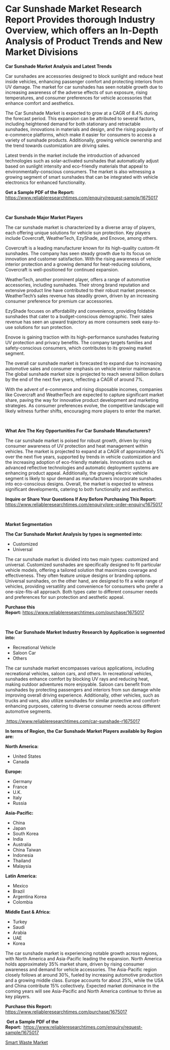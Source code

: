 <p><h1>Car Sunshade Market Research Report Provides thorough Industry Overview, which offers an In-Depth Analysis of Product Trends and New Market Divisions</h1></p><p><strong>Car Sunshade Market Analysis and Latest Trends</strong></p>
<p><p>Car sunshades are accessories designed to block sunlight and reduce heat inside vehicles, enhancing passenger comfort and protecting interiors from UV damage. The market for car sunshades has seen notable growth due to increasing awareness of the adverse effects of sun exposure, rising temperatures, and consumer preferences for vehicle accessories that enhance comfort and aesthetics.</p><p>The Car Sunshade Market is expected to grow at a CAGR of 8.4% during the forecast period. This expansion can be attributed to several factors, including heightened demand for both stationary and retractable sunshades, innovations in materials and design, and the rising popularity of e-commerce platforms, which make it easier for consumers to access a variety of sunshade products. Additionally, growing vehicle ownership and the trend towards customization are driving sales. </p><p>Latest trends in the market include the introduction of advanced technologies such as solar-activated sunshades that automatically adjust based on sunlight intensity and eco-friendly materials that appeal to environmentally-conscious consumers. The market is also witnessing a growing segment of smart sunshades that can be integrated with vehicle electronics for enhanced functionality.</p></p>
<p><strong>Get a Sample PDF of the Report:&nbsp;</strong> <a href="https://www.reliableresearchtimes.com/enquiry/request-sample/1675017?utm_campaign=2244&utm_medium=2&utm_source=Github&utm_content=ia&utm_term=25032025&utm_id=car-sunshade">https://www.reliableresearchtimes.com/enquiry/request-sample/1675017</a></p>
<p>&nbsp;</p>
<p><strong>Car Sunshade Major Market Players</strong></p>
<p><p>The car sunshade market is characterized by a diverse array of players, each offering unique solutions for vehicle sun protection. Key players include Covercraft, WeatherTech, EzyShade, and Enovoe, among others.</p><p>Covercraft is a leading manufacturer known for its high-quality custom-fit sunshades. The company has seen steady growth due to its focus on innovation and customer satisfaction. With the rising awareness of vehicle interior protection and a growing demand for heat-reducing solutions, Covercraft is well-positioned for continued expansion.</p><p>WeatherTech, another prominent player, offers a range of automotive accessories, including sunshades. Their strong brand reputation and extensive product line have contributed to their robust market presence. WeatherTech’s sales revenue has steadily grown, driven by an increasing consumer preference for premium car accessories.</p><p>EzyShade focuses on affordability and convenience, providing foldable sunshades that cater to a budget-conscious demographic. Their sales revenue has seen an upward trajectory as more consumers seek easy-to-use solutions for sun protection.</p><p>Enovoe is gaining traction with its high-performance sunshades featuring UV protection and privacy benefits. The company targets families and safety-conscious consumers, which contributes to its growing market segment.</p><p>The overall car sunshade market is forecasted to expand due to increasing automotive sales and consumer emphasis on vehicle interior maintenance. The global sunshade market size is projected to reach several billion dollars by the end of the next five years, reflecting a CAGR of around 7%.</p><p>With the advent of e-commerce and rising disposable incomes, companies like Covercraft and WeatherTech are expected to capture significant market share, paving the way for innovative product development and marketing strategies. As consumer preferences evolve, the competitive landscape will likely witness further shifts, encouraging more players to enter the market.</p></p>
<p>&nbsp;</p>
<p><strong>What Are The Key Opportunities For Car Sunshade Manufacturers?</strong></p>
<p><p>The car sunshade market is poised for robust growth, driven by rising consumer awareness of UV protection and heat management within vehicles. The market is projected to expand at a CAGR of approximately 5% over the next five years, supported by trends in vehicle customization and the increasing adoption of eco-friendly materials. Innovations such as advanced reflective technologies and automatic deployment systems are enhancing product appeal. Additionally, the growing electric vehicle segment is likely to spur demand as manufacturers incorporate sunshades into eco-conscious designs. Overall, the market is expected to witness significant developments, catering to both functionality and aesthetics.</p></p>
<p><strong>Inquire or Share Your Questions If Any Before Purchasing This Report:</strong> <a href="https://www.reliableresearchtimes.com/enquiry/pre-order-enquiry/1675017?utm_campaign=2244&utm_medium=2&utm_source=Github&utm_content=ia&utm_term=25032025&utm_id=car-sunshade">https://www.reliableresearchtimes.com/enquiry/pre-order-enquiry/1675017</a></p>
<p>&nbsp;</p>
<p><strong>Market Segmentation</strong></p>
<p><strong>The Car Sunshade Market Analysis by types is segmented into:</strong></p>
<p><ul><li>Customized</li><li>Universal</li></ul></p>
<p><p>The car sunshade market is divided into two main types: customized and universal. Customized sunshades are specifically designed to fit particular vehicle models, offering a tailored solution that maximizes coverage and effectiveness. They often feature unique designs or branding options. Universal sunshades, on the other hand, are designed to fit a wide range of vehicles, providing versatility and convenience for consumers who prefer a one-size-fits-all approach. Both types cater to different consumer needs and preferences for sun protection and aesthetic appeal.</p></p>
<p><strong>Purchase this Report:&nbsp;</strong><a href="https://www.reliableresearchtimes.com/purchase/1675017?utm_campaign=2244&utm_medium=2&utm_source=Github&utm_content=ia&utm_term=25032025&utm_id=car-sunshade">https://www.reliableresearchtimes.com/purchase/1675017</a></p>
<p>&nbsp;</p>
<p><strong>The Car Sunshade Market Industry Research by Application is segmented into:</strong></p>
<p><ul><li>Recreational Vehicle</li><li>Saloon Car</li><li>Others</li></ul></p>
<p><p>The car sunshade market encompasses various applications, including recreational vehicles, saloon cars, and others. In recreational vehicles, sunshades enhance comfort by blocking UV rays and reducing heat, making outdoor adventures more enjoyable. Saloon cars benefit from sunshades by protecting passengers and interiors from sun damage while improving overall driving experience. Additionally, other vehicles, such as trucks and vans, also utilize sunshades for similar protective and comfort-enhancing purposes, catering to diverse consumer needs across different automotive segments.</p></p>
<p><a href="https://www.reliableresearchtimes.com/car-sunshade-r1675017?utm_campaign=2244&utm_medium=2&utm_source=Github&utm_content=ia&utm_term=25032025&utm_id=car-sunshade">&nbsp;https://www.reliableresearchtimes.com/car-sunshade-r1675017</a></p>
<p><strong>In terms of Region, the Car Sunshade Market Players available by Region are:</strong></p>
<p>
    <p> <strong> North America: </strong>
        <ul>
            <li>United States</li>
            <li>Canada</li>
        </ul>
        </p> 
    <p> <strong> Europe: </strong>
        <ul>
            <li>Germany</li>
            <li>France</li>
            <li>U.K.</li>
            <li>Italy</li>
            <li>Russia</li>
        </ul>
        </p> 
    <p> <strong> Asia-Pacific: </strong>
        <ul>
            <li>China</li>
            <li>Japan</li>
            <li>South Korea</li>
            <li>India</li>
            <li>Australia</li>
            <li>China Taiwan</li>
            <li>Indonesia</li>
            <li>Thailand</li>
            <li>Malaysia</li>
        </ul>
        </p> 
    <p> <strong> Latin America: </strong>
        <ul>
            <li>Mexico</li>
            <li>Brazil</li>
            <li>Argentina Korea</li>
            <li>Colombia</li>
        </ul>
        </p> 
    <p> <strong> Middle East & Africa: </strong>
        <ul>
            <li>Turkey</li>
            <li>Saudi</li>
            <li>Arabia</li>
            <li>UAE</li>
            <li>Korea</li>
        </ul>
    </p>
    </p>
<p><p>The car sunshade market is experiencing notable growth across regions, with North America and Asia-Pacific leading the expansion. North America holds approximately 35% market share, driven by rising consumer awareness and demand for vehicle accessories. The Asia-Pacific region closely follows at around 30%, fueled by increasing automotive production and a growing middle class. Europe accounts for about 25%, while the USA and China contribute 15% collectively. Expected market dominance in the coming years will see Asia-Pacific and North America continue to thrive as key players.</p></p>
<p><strong>Purchase this Report: </strong><a href="https://www.reliableresearchtimes.com/purchase/1675017?utm_campaign=2244&utm_medium=2&utm_source=Github&utm_content=ia&utm_term=25032025&utm_id=car-sunshade">https://www.reliableresearchtimes.com/purchase/1675017</a></p>
<p>&nbsp;<strong>Get a Sample PDF of the Report:&nbsp;&nbsp;</strong><a href="https://www.reliableresearchtimes.com/enquiry/request-sample/1675017?utm_campaign=2244&utm_medium=2&utm_source=Github&utm_content=ia&utm_term=25032025&utm_id=car-sunshade">https://www.reliableresearchtimes.com/enquiry/request-sample/1675017</a></p>
<p><strong></strong></p>
<p><p><a href="https://github.com/delindacallegari68/Market-Research-Report-List-1/blob/main/smart-waste-market.md?utm_campaign=2244&utm_medium=2&utm_source=Github&utm_content=ia&utm_term=25032025&utm_id=car-sunshade">Smart Waste Market</a></p></p>